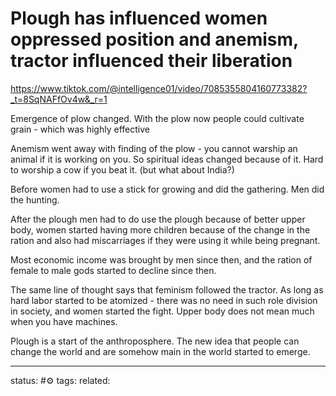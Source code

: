 # Plough has influenced women oppressed position and anemism, tractor influenced their liberation
https://www.tiktok.com/@intelligence01/video/7085355804160773382?_t=8SqNAFfOv4w&_r=1

Emergence of plow changed.
With the plow now people could cultivate grain - which was highly effective

Anemism went away with finding of the plow - you cannot warship an animal if it is working on you.
So spiritual ideas changed because of it. Hard to worship a cow if you beat it. (but what about India?)

Before women had to use a stick for growing and did the gathering. Men did the hunting.

After the plough men had to do use the plough because of better upper body, women started having more children because of the change in the ration and also had miscarriages if they were using it while being pregnant.

Most economic income was brought by men since then, and the ration of female to male gods started to decline since then.


The same line of thought says that feminism followed the tractor.
As long as hard labor started to be atomized - there was no need in such role division in society, and women started the fight. Upper body does not mean much when you have machines.

Plough is a start of the anthroposphere. The new idea that people can change the world and are somehow main in the world started to emerge.

---
status: #⚙️ 
tags: 
related: 